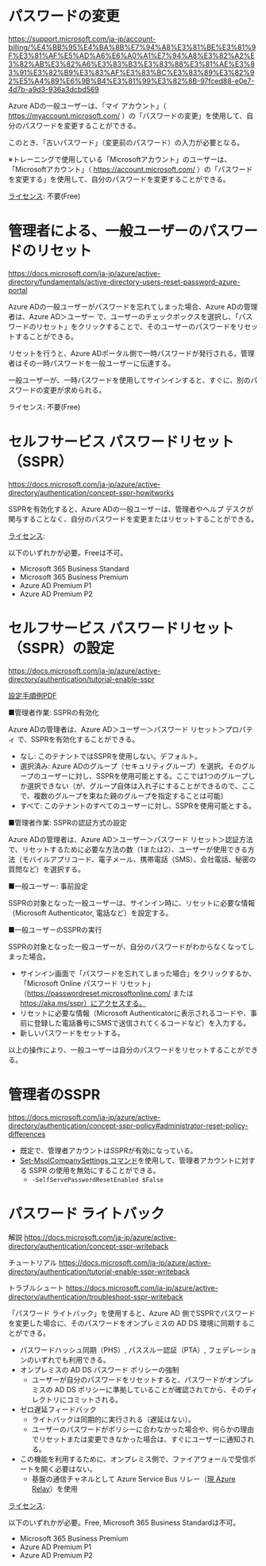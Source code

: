 # パスワードの変更

https://support.microsoft.com/ja-jp/account-billing/%E4%BB%95%E4%BA%8B%E7%94%A8%E3%81%BE%E3%81%9F%E3%81%AF%E5%AD%A6%E6%A0%A1%E7%94%A8%E3%82%A2%E3%82%AB%E3%82%A6%E3%83%B3%E3%83%88%E3%81%AE%E3%83%91%E3%82%B9%E3%83%AF%E3%83%BC%E3%83%89%E3%82%92%E5%A4%89%E6%9B%B4%E3%81%99%E3%82%8B-97fced88-e0e7-4d7b-a9d3-936a3dcbd569

Azure ADの一般ユーザーは、「マイ アカウント」（ https://myaccount.microsoft.com/ ）の「パスワードの変更」を使用して、自分のパスワードを変更することができる。

このとき、「古いパスワード」（変更前のパスワード）の入力が必要となる。

※トレーニングで使用している「Microsoftアカウント」のユーザーは、「Microsoftアカウント」（ https://account.microsoft.com/ ）の「パスワードを変更する」を使用して、自分のパスワードを変更することができる。

[ライセンス](https://docs.microsoft.com/ja-jp/azure/active-directory/authentication/concept-sspr-licensing#compare-editions-and-features): 不要(Free)

# 管理者による、一般ユーザーのパスワードのリセット

https://docs.microsoft.com/ja-jp/azure/active-directory/fundamentals/active-directory-users-reset-password-azure-portal

Azure ADの一般ユーザーがパスワードを忘れてしまった場合、Azure ADの管理者は、Azure AD＞ユーザー で、ユーザーのチェックボックスを選択し、「パスワードのリセット」をクリックすることで、そのユーザーのパスワードをリセットすることができる。

リセットを行うと、Azure ADポータル側で一時パスワードが発行される。管理者はその一時パスワードを一般ユーザーに伝達する。

一般ユーザーが、一時パスワードを使用してサインインすると、すぐに、別のパスワードの変更が求められる。

ライセンス: 不要(Free)

# セルフサービス パスワードリセット（SSPR）

https://docs.microsoft.com/ja-jp/azure/active-directory/authentication/concept-sspr-howitworks

SSPRを有効化すると、Azure ADの一般ユーザーは、管理者やヘルプ デスクが関与することなく、自分のパスワードを変更またはリセットすることができる。

[ライセンス](https://docs.microsoft.com/ja-jp/azure/active-directory/authentication/concept-sspr-licensing#compare-editions-and-features):

以下のいずれかが必要。Freeは不可。

- Microsoft 365 Business Standard
- Microsoft 365 Business Premium
- Azure AD Premium P1
- Azure AD Premium P2

# セルフサービス パスワードリセット（SSPR）の設定

https://docs.microsoft.com/ja-jp/azure/active-directory/authentication/tutorial-enable-sspr

[設定手順例PDF](pdf/mod02/SSPR.pdf)

■管理者作業: SSPRの有効化

Azure ADの管理者は、Azure AD＞ユーザー＞パスワード リセット＞プロパティ で、SSPRを有効化することができる。

- なし: このテナントではSSPRを使用しない。デフォルト。
- 選択済み: Azure ADのグループ（セキュリティグループ）を選択。そのグループのユーザーに対し、SSPRを使用可能とする。ここでは1つのグループしか選択できない（が、グループ自体は入れ子にすることができるので、ここで、複数のグループを束ねた親のグループを指定することは可能）
- すべて: このテナントのすべてのユーザーに対し、SSPRを使用可能とする。

■管理者作業: SSPRの認証方式の設定

Azure ADの管理者は、Azure AD＞ユーザー＞パスワード リセット＞認証方法 で、リセットするために必要な方法の数（1または2）、ユーザーが使用できる方法（モバイルアプリコード、電子メール、携帯電話（SMS）、会社電話、秘密の質問など）を選択する。

■一般ユーザー: 事前設定

SSPRの対象となった一般ユーザーは、サインイン時に、リセットに必要な情報（Microsoft Authenticator, 電話など）を設定する。

■一般ユーザーのSSPRの実行

SSPRの対象となった一般ユーザーが、自分のパスワードがわからなくなってしまった場合。

- サインイン画面で「パスワードを忘れてしまった場合」をクリックするか、「Microsoft Online パスワード リセット」（https://passwordreset.microsoftonline.com/ または https://aka.ms/sspr）にアクセスする。
- リセットに必要な情報（Microsoft Authenticatorに表示されるコードや、事前に登録した電話番号にSMSで送信されてくるコードなど）を入力する。
- 新しいパスワードをセットする。

以上の操作により、一般ユーザーは自分のパスワードをリセットすることができる。

# 管理者のSSPR

https://docs.microsoft.com/ja-jp/azure/active-directory/authentication/concept-sspr-policy#administrator-reset-policy-differences

- 既定で、管理者アカウントはSSPRが有効になっている。
- [Set-MsolCompanySettings コマンド](https://docs.microsoft.com/ja-jp/powershell/module/msonline/set-msolcompanysettings?view=azureadps-1.0)を使用して、管理者アカウントに対する SSPR の使用を無効にすることができる。
  - `-SelfServePasswordResetEnabled $False`

# パスワード ライトバック

解説
https://docs.microsoft.com/ja-jp/azure/active-directory/authentication/concept-sspr-writeback

チュートリアル
https://docs.microsoft.com/ja-jp/azure/active-directory/authentication/tutorial-enable-sspr-writeback

トラブルシュート
https://docs.microsoft.com/ja-jp/azure/active-directory/authentication/troubleshoot-sspr-writeback

「パスワード ライトバック」を使用すると、Azure AD 側でSSPRでパスワードを変更した場合に、そのパスワードをオンプレミスの AD DS 環境に同期することができる。

- パスワードハッシュ同期（PHS）, パススルー認証（PTA）, フェデレーションのいずれでも利用できる。
- オンプレミスの AD DS パスワード ポリシーの強制
  - ユーザーが自分のパスワードをリセットすると、パスワードがオンプレミスの AD DS ポリシーに準拠していることが確認されてから、そのディレクトリにコミットされる。
- ゼロ遅延フィードバック
  - ライトバックは同期的に実行される（遅延はない）。
  - ユーザーのパスワードがポリシーに合わなかった場合や、何らかの理由でリセットまたは変更できなかった場合は、すぐにユーザーに通知される。
- この機能を利用するために、オンプレミス側で、ファイアウォールで受信ポートを開く必要はない。
  - 基盤の通信チャネルとして Azure Service Bus リレー（[現 Azure Relay](https://docs.microsoft.com/ja-jp/azure/azure-relay/relay-faq#service-bus-relay---------------)）を使用



[ライセンス](https://docs.microsoft.com/ja-jp/azure/active-directory/authentication/concept-sspr-licensing#compare-editions-and-features):

以下のいずれかが必要。Free, Microsoft 365 Business Standardは不可。

- Microsoft 365 Business Premium
- Azure AD Premium P1
- Azure AD Premium P2

